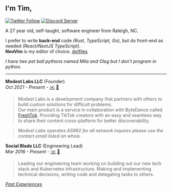 ## I'm **Tim**,

[![Twitter Follow](https://img.shields.io/twitter/follow/ModestTim?color=00acee&label=@ModestTim&logo=twitter&logoColor=fff&style=flat-square)](https://twitter.com/modesttim)
[![Discord Server](https://img.shields.io/discord/313591755180081153?color=5865F2&label=Modest%20Labs%20Discord&logo=discord&logoColor=fff&style=flat-square)](https://discord.gg/modest)

A 27 year old, self-taught, software engineer from Raleigh, NC.

I prefer to write **back-end** code _(Rust, TypeScript, Go)_, but do front-end as needed _(React/NextJS TypeScript)_.  
**NeoVim** is my editor of choice. [dotfiles](https://github.com/TimothyCole/dotfiles)

_I have two pet ball pythons named Mila and Oleg but I don't program in python._

---

**Modest Labs LLC** (Founder)  
_Oct 2021 - Present_ -
[✉️](mailto:tim@modest.so)
[🔗](https://modest.so)

> Modest Labs is a development company that partners with others to build custom solutions for difficult problems.  
> Our main product is a service in collaboration with ByteDance called [FreshTok](https://FreshTok.bot). Providing TikTok creators with an easy and seamless way to share their content cross-platform for better discoverability.

> _Modest Labs operates AS992 for all network inquires please use the contact email listed on whois._

**Social Blade LLC** (Engineering Lead)  
_Mar 2016 - Present_ -
[✉️](mailto:tim@socialblade.com)
[🔗](https://socialblade.com)

> Leading our engineering team working on building out our new tech stack and Kubernetes infrastructure. Making and implementing technical decisions, writing code and delegating tasks to others.

_[Past Experiences](https://www.linkedin.com/in/modesttim)_

